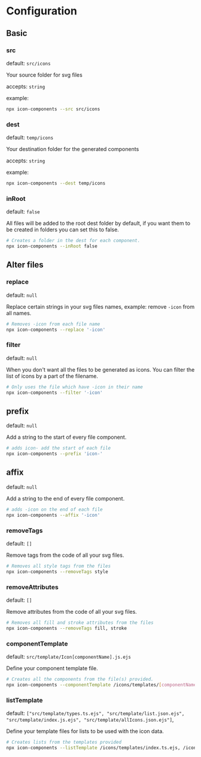 # Configuration



## Basic

### src

default: `src/icons`

Your source folder for svg files

accepts: `string`

example:

```bash
npx icon-components --src src/icons
```

### dest

default: `temp/icons`

Your destination folder for the generated components 

accepts: `string`

example:

```bash
npx icon-components --dest temp/icons
```

### inRoot

default: `false`

All files will be added to the root dest folder by default, if you want them to be created in folders you can set this to false.

```bash
# Creates a folder in the dest for each component.
npx icon-components --inRoot false
```

## Alter files


### replace

default: `null`

Replace certain strings in your svg files names, example: remove `-icon` from all names.

```bash
# Removes -icon from each file name
npx icon-components --replace '-icon'
```

### filter

default: `null`

When you don't want all the files to be generated as icons. You can filter the list of icons by a part of the filename.

```bash
# Only uses the file which have -icon in their name
npx icon-components --filter '-icon'
```


## prefix

default: `null`

Add a string to the start of every file component.

```bash
# adds icon- add the start of each file
npx icon-components --prefix 'icon-'
```

## affix

default: `null`

Add a string to the end of every file component.

```bash
# adds -icon on the end of each file
npx icon-components --affix '-icon'
```

### removeTags

default: `[]`

Remove tags from the code of all your svg files. 

```bash
# Removes all style tags from the files
npx icon-components --removeTags style 
```

### removeAttributes
 
default: `[]`

Remove attributes from the code of all your svg files.

```bash
# Removes all fill and stroke attributes from the files
npx icon-components --removeTags fill, stroke 
```

### componentTemplate

default: `src/template/Icon[componentName].js.ejs`

Define your component template file.

```bash
# Creates all the components from the file(s) provided.
npx icon-components --componentTemplate /icons/templates/[componentName].vue.ejs 
```


### listTemplate
default: `["src/template/types.ts.ejs", "src/template/list.json.ejs", "src/template/index.js.ejs", "src/template/allIcons.json.ejs"]`,

Define your template files for lists to be used with the icon data.

```bash
# Creates lists from the templates provided
npx icon-components --listTemplate /icons/templates/index.ts.ejs, /icons/templates/types.ts.ejs, 
```

